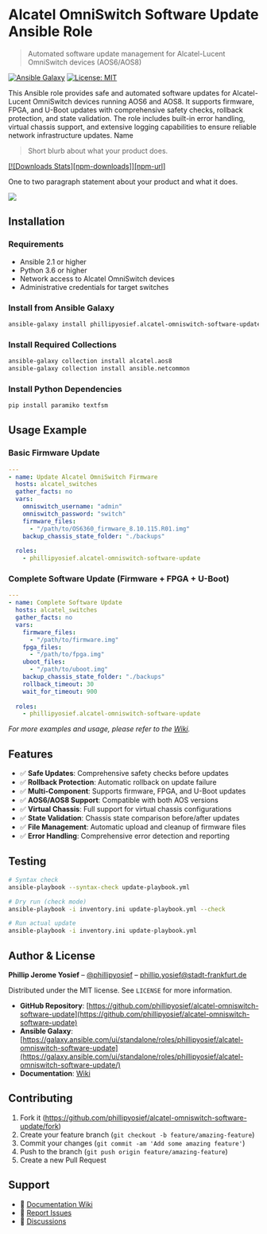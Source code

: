# Alcatel OmniSwitch Software Update Ansible Role
> Automated software update management for Alcatel-Lucent OmniSwitch devices (AOS6/AOS8)

[![Ansible Galaxy](https://img.shields.io/ansible/role/d/phillipyosief/alcatel-omniswitch-software-update)](https://galaxy.ansible.com/ui/standalone/roles/phillipyosief/alcatel-omniswitch-software-update/)
[![License: MIT](https://img.shields.io/badge/License-MIT-yellow.svg)](https://opensource.org/licenses/MIT)

This Ansible role provides safe and automated software updates for Alcatel-Lucent OmniSwitch devices running AOS6 and AOS8. It supports firmware, FPGA, and U-Boot updates with comprehensive safety checks, rollback protection, and state validation. The role includes built-in error handling, virtual chassis support, and extensive logging capabilities to ensure reliable network infrastructure updates. Name
> Short blurb about what your product does.


[\[!\[Downloads Stats\]\[npm-downloads\]\]\[npm-url\]](https://img.shields.io/ansible/role/d/phillipyosief/alcatel-omniswitch-software-update)

One to two paragraph statement about your product and what it does.

![](header.png)

## Installation

### Requirements

- Ansible 2.1 or higher
- Python 3.6 or higher
- Network access to Alcatel OmniSwitch devices
- Administrative credentials for target switches

### Install from Ansible Galaxy

```sh
ansible-galaxy install phillipyosief.alcatel-omniswitch-software-update
```

### Install Required Collections

```sh
ansible-galaxy collection install alcatel.aos8
ansible-galaxy collection install ansible.netcommon
```

### Install Python Dependencies

```sh
pip install paramiko textfsm
```

## Usage Example

### Basic Firmware Update

```yaml
---
- name: Update Alcatel OmniSwitch Firmware
  hosts: alcatel_switches
  gather_facts: no
  vars:
    omniswitch_username: "admin"
    omniswitch_password: "switch"
    firmware_files:
      - "/path/to/OS6360_firmware_8.10.115.R01.img"
    backup_chassis_state_folder: "./backups"
    
  roles:
    - phillipyosief.alcatel-omniswitch-software-update
```

### Complete Software Update (Firmware + FPGA + U-Boot)

```yaml
---
- name: Complete Software Update
  hosts: alcatel_switches
  gather_facts: no
  vars:
    firmware_files:
      - "/path/to/firmware.img"
    fpga_files:
      - "/path/to/fpga.img"
    uboot_files:
      - "/path/to/uboot.img"
    backup_chassis_state_folder: "./backups"
    rollback_timeout: 30
    wait_for_timeout: 900
    
  roles:
    - phillipyosief.alcatel-omniswitch-software-update
```

_For more examples and usage, please refer to the [Wiki](https://github.com/phillipyosief/alcatel-omniswitch-software-update/wiki)._

## Features

- ✅ **Safe Updates**: Comprehensive safety checks before updates
- ✅ **Rollback Protection**: Automatic rollback on update failure
- ✅ **Multi-Component**: Supports firmware, FPGA, and U-Boot updates
- ✅ **AOS6/AOS8 Support**: Compatible with both AOS versions
- ✅ **Virtual Chassis**: Full support for virtual chassis configurations
- ✅ **State Validation**: Chassis state comparison before/after updates
- ✅ **File Management**: Automatic upload and cleanup of firmware files
- ✅ **Error Handling**: Comprehensive error detection and reporting

## Testing

```sh
# Syntax check
ansible-playbook --syntax-check update-playbook.yml

# Dry run (check mode)
ansible-playbook -i inventory.ini update-playbook.yml --check

# Run actual update
ansible-playbook -i inventory.ini update-playbook.yml
```

## Author & License

**Phillip Jerome Yosief** – [@phillipyosief](https://github.com/phillipyosief) – phillip.yosief@stadt-frankfurt.de

Distributed under the MIT license. See `LICENSE` for more information.

- **GitHub Repository**: [https://github.com/phillipyosief/alcatel-omniswitch-software-update](https://github.com/phillipyosief/alcatel-omniswitch-software-update)
- **Ansible Galaxy**: [https://galaxy.ansible.com/ui/standalone/roles/phillipyosief/alcatel-omniswitch-software-update](https://galaxy.ansible.com/ui/standalone/roles/phillipyosief/alcatel-omniswitch-software-update/)
- **Documentation**: [Wiki](https://github.com/phillipyosief/alcatel-omniswitch-software-update/wiki)

## Contributing

1. Fork it (<https://github.com/phillipyosief/alcatel-omniswitch-software-update/fork>)
2. Create your feature branch (`git checkout -b feature/amazing-feature`)
3. Commit your changes (`git commit -am 'Add some amazing feature'`)
4. Push to the branch (`git push origin feature/amazing-feature`)
5. Create a new Pull Request

## Support

- 📖 [Documentation Wiki](https://github.com/phillipyosief/alcatel-omniswitch-software-update/wiki)
- 🐛 [Report Issues](https://github.com/phillipyosief/alcatel-omniswitch-software-update/issues)
- 💬 [Discussions](https://github.com/phillipyosief/alcatel-omniswitch-software-update/discussions)

<!-- Markdown link & img dfn's -->
[wiki]: https://github.com/phillipyosief/alcatel-omniswitch-software-update/wiki
